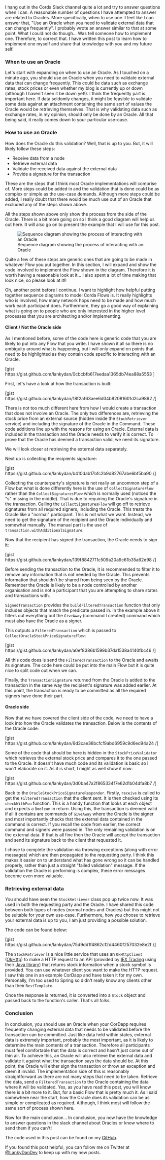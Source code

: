 <!-- wp:paragraph -->
<p>I hang out in the Corda Slack channel quite a lot and try to answer questions when I can. A reasonable number of questions I have attempted to answer are related to Oracles. More specifically, when to use one. I feel like I can answer that, "Use an Oracle when you need to validate external data that can change frequently". I probably wrote an answer similar to that at some point. What I could not do though... Was tell someone how to implement one. Therefore, to correct that. I have written this post to learn how to implement one myself and share that knowledge with you and my future self.</p>
<!-- /wp:paragraph -->

<!-- wp:heading {"level":3} -->
<h3>When to use an Oracle</h3>
<!-- /wp:heading -->

<!-- wp:paragraph -->
<p>Let's start with expanding on when to use an Oracle. As I touched on a minute ago, you should use an Oracle when you need to validate external data that can change frequently. This could be data such as exchange rates, stock prices or even whether my blog is currently up or down (although I haven't seen it be down yet!). I think the frequently part is important here. If data seldomly changes, it might be feasible to validate some data against an attachment containing the same sort of values the Oracle would be retrieving themselves. That is why validating data such as exchange rates, in my opinion, should only be done by an Oracle. All that being said, it really comes down to your particular use-case.</p>
<!-- /wp:paragraph -->

<!-- wp:heading {"level":3} -->
<h3>How to use an Oracle<br></h3>
<!-- /wp:heading -->

<!-- wp:paragraph -->
<p>How does the Oracle do this validation? Well, that is up to you. But, it will likely follow these steps:</p>
<!-- /wp:paragraph -->

<!-- wp:list -->
<ul><li>Receive data from a node</li><li>Retrieve external data</li><li>Validate the received data against the external data</li><li>Provide a signature for the transaction</li></ul>
<!-- /wp:list -->

<!-- wp:paragraph -->
<p>These are the steps that I think most Oracle implementations will comprise of. More steps could be added in and the validation that is done could be as complex or simple as the use-case demands. Although more steps could be added, I really doubt that there would be much use out of an Oracle that excluded any of the steps shown above.</p>
<!-- /wp:paragraph -->

<!-- wp:paragraph -->
<p>All the steps shown above only show the process from the side of the Oracle. There is a bit more going on so I think a good diagram will help us out here. It will also go on to present the example that I will use for this post.</p>
<!-- /wp:paragraph -->

<!-- wp:image {"id":4654} -->
<figure class="wp-block-image"><img src="https://lankydanblog.files.wordpress.com/2018/12/oracle-flow-chart.png?w=702" alt="Sequence diagram showing the process of interacting with an Oracle" class="wp-image-4654"/><figcaption>Sequence diagram showing the process of interacting with an Oracle</figcaption></figure>
<!-- /wp:image -->

<!-- wp:paragraph -->
<p>Quite a few of these steps are generic ones that are going to be made in whatever Flow you put together. In this section, I will expand and show the code involved to implement the Flow shown in the diagram. Therefore it is worth having a reasonable look at it... I also spent a lot of time making that look nice, so please look at it!!</p>
<!-- /wp:paragraph -->

<!-- wp:paragraph -->
<p>Oh, another point before I continue. I want to highlight how helpful putting together sequence diagrams to model Corda Flows is. It really highlights who is involved, how many network hops need to be made and how much work each participant does. Furthermore, they go a good way of explaining what is going on to people who are only interested in the higher level processes that you are architecting and/or implementing.</p>
<!-- /wp:paragraph -->

<!-- wp:heading {"level":4} -->
<h4>Client / Not the Oracle side</h4>
<!-- /wp:heading -->

<!-- wp:paragraph -->
<p>As I mentioned before, some of the code here is generic code that you are likely to put into any Flow that you write. I have shown it all so there is no ambiguity around what is happening, but I will only expand on points that need to be highlighted as they contain code specific to interacting with an Oracle.</p>
<!-- /wp:paragraph -->

<!-- wp:paragraph -->
<p>[gist https://gist.github.com/lankydan/0cbcbfb617eedaa1365db74ea88a5553 ]</p>
<!-- /wp:paragraph -->

<!-- wp:paragraph -->
<p>First, let's have a look at how the transaction is built:</p>
<!-- /wp:paragraph -->

<!-- wp:paragraph -->
<p>[gist https://gist.github.com/lankydan/18f2af63aee6d04b82081601d2ca9892 /]</p>
<!-- /wp:paragraph -->

<!-- wp:paragraph -->
<p>There is not too much different here from how I would create a transaction that does not involve an Oracle. The only two differences are, retrieving the stock price from an external source (hidden inside the <code>StockRetriever</code> service) and including the signature of the Oracle in the Command. These code additions line up with the reasons for using an Oracle. External data is included in the transaction and the Oracle needs to verify it is correct. To prove that the Oracle has deemed a transaction valid, we need its signature.</p>
<!-- /wp:paragraph -->

<!-- wp:paragraph -->
<p>We will look closer at retrieving the external data separately.</p>
<!-- /wp:paragraph -->

<!-- wp:paragraph -->
<p>Next up is collecting the recipients signature:</p>
<!-- /wp:paragraph -->

<!-- wp:paragraph -->
<p>[gist https://gist.github.com/lankydan/b410dab17bfc2b9d82767abe6bf5ba90 /]</p>
<!-- /wp:paragraph -->

<!-- wp:paragraph -->
<p>Collecting the counterparty's signature is not really an uncommon step of a Flow but what is done differently here is the use of <code>CollectSignatureFlow</code> rather than the <code>CollectSignaturesFlow</code> which is normally used (noticed the "s" missing in the middle). That is due to requiring the Oracle's signature in the transaction. Calling the <code>CollectSignaturesFlow</code> will go off to retrieve signatures from all required signers, including the Oracle. This treats the Oracle like a "normal" participant. This is not what we want. Instead, we need to get the signature of the recipient and the Oracle individually and somewhat manually. The manual part is the use of <code>transaction.withAdditionalSignature</code>.</p>
<!-- /wp:paragraph -->

<!-- wp:paragraph -->
<p>Now that the recipient has signed the transaction, the Oracle needs to sign it:</p>
<!-- /wp:paragraph -->

<!-- wp:paragraph -->
<p>[gist https://gist.github.com/lankydan/139f8842711c509a20a9c61b35a62e98 /]</p>
<!-- /wp:paragraph -->

<!-- wp:paragraph -->
<p>Before sending the transaction to the Oracle, it is recommended to filter it to remove any information that is not needed by the Oracle. This prevents information that shouldn't be shared from being seen by the Oracle. Remember the Oracle is likely to be a node controlled by another organisation and is not a participant that you are attempting to share states and transactions with.</p>
<!-- /wp:paragraph -->

<!-- wp:paragraph -->
<p><code>SignedTransaction</code> provides the <code>buildFilteredTransaction</code> function that only includes objects that match the predicate passed in. In the example above it filters out everything but the <code>GiveAway</code> (command I created) command which must also have the Oracle as a signer.</p>
<!-- /wp:paragraph -->

<!-- wp:paragraph -->
<p>This outputs a <code>FilteredTransaction</code> which is passed to <code>CollectOracleStockPriceSignatureFlow</code>:</p>
<!-- /wp:paragraph -->

<!-- wp:paragraph -->
<p>[gist https://gist.github.com/lankydan/a0ef8386b1599b37da1538a4140fbc46 /]</p>
<!-- /wp:paragraph -->

<!-- wp:paragraph -->
<p>All this code does is send the <code>FilteredTransaction</code> to the Oracle and awaits its signature. The code here could be put into the main Flow but it is quite nice to split code out when we can.</p>
<!-- /wp:paragraph -->

<!-- wp:paragraph -->
<p>Finally, the <code>TransactionSignature</code> returned from the Oracle is added to the transaction in the same way the recipient's signature was added earlier. At this point, the transaction is ready to be committed as all the required signers have done their part.</p>
<!-- /wp:paragraph -->

<!-- wp:heading {"level":4} -->
<h4>Oracle side</h4>
<!-- /wp:heading -->

<!-- wp:paragraph -->
<p>Now that we have covered the client side of the code, we need to have a look into how the Oracle validates the transaction. Below is the contents of the Oracle code:</p>
<!-- /wp:paragraph -->

<!-- wp:paragraph -->
<p>[gist https://gist.github.com/lankydan/6d3cae38bcfcf9abd6959c9d6ed94a24 /]</p>
<!-- /wp:paragraph -->

<!-- wp:paragraph -->
<p>Some of the code that should be here is hidden in the <code>StockPriceValidator</code> which retrieves the external stock price and compares it to the one passed to the Oracle. It doesn't have much code and its validation is basic so I won't elaborate on it. As it is short, I might as well show it now:</p>
<!-- /wp:paragraph -->

<!-- wp:paragraph -->
<p>[gist https://gist.github.com/lankydan/3d0ba47a2f865334f7e62d1b04dfa8b7 /]</p>
<!-- /wp:paragraph -->

<!-- wp:paragraph -->
<p>Back to the <code>OracleStockPriceSignatureResponder</code>. Firstly, <code>receive</code> is called to get the <code>FilteredTransaction</code> that the client sent. It is then checked using its <code>checkWithFun</code> function. This is a handy function that looks at each object and expects a <code>Boolean</code> in return. Using this, the transaction is deemed valid if all it contains are commands of <code>GiveAway</code> where the Oracle is the signer and most importantly checks that the external data contained in the command is correct. If you recall the code from earlier, the correct command and signers were passed in. The only remaining validation is on the external data. If that is all fine then the Oracle will accept the transaction and send its signature back to the client that requested it.</p>
<!-- /wp:paragraph -->

<!-- wp:paragraph -->
<p>I chose to complete the validation via throwing exceptions (along with error messages) which are then propagated to the requesting party. I think this makes it easier on to understand what has gone wrong so it can be handled properly, rather than just a straight "failed validation" message. If the validation the Oracle is performing is complex, these error messages become even more valuable.</p>
<!-- /wp:paragraph -->

<!-- wp:heading {"level":3} -->
<h3>Retrieving external data</h3>
<!-- /wp:heading -->

<!-- wp:paragraph -->
<p>You should have seen the <code>StockRetriever</code> class pop up twice now. It was used in both the requesting party and the Oracle. I have shared this code between both types of nodes (normal nodes and Oracles) but this might not be suitable for your own use-case. Furthermore, how you choose to retrieve your external data is up to you, I am just providing a possible solution.</p>
<!-- /wp:paragraph -->

<!-- wp:paragraph -->
<p>The code can be found below:</p>
<!-- /wp:paragraph -->

<!-- wp:paragraph -->
<p>[gist https://gist.github.com/lankydan/75d9dd1f4862c12d4460f257032e8e2f /]</p>
<!-- /wp:paragraph -->

<!-- wp:paragraph -->
<p>The <code>StockRetriever</code> is a nice little service that uses an <code>OkHttpClient</code> (<a rel="noreferrer noopener" aria-label="OkHttp (opens in a new tab)" href="https://github.com/square/okhttp" target="_blank">OkHttp</a>) to make a HTTP request to an API (provided by <a rel="noreferrer noopener" aria-label="IEX Trading (opens in a new tab)" href="https://iextrading.com/developer/docs/" target="_blank">IEX Trading</a> using their <a rel="noreferrer noopener" aria-label="Java library (opens in a new tab)" href="https://github.com/WojciechZankowski/iextrading4j" target="_blank">Java library</a>) that returns stock information when a stock symbol is provided. You can use whatever client you want to make the HTTP request. I saw this one in an example CorDapp and have taken it for my own. Personally, I'm too used to Spring so didn't really know any clients other than their <code>RestTemplate</code>.</p>
<!-- /wp:paragraph -->

<!-- wp:paragraph -->
<p>Once the response is returned, it is converted into a <code>Stock</code> object and passed back to the function's caller. That's all folks.</p>
<!-- /wp:paragraph -->

<!-- wp:heading {"level":3} -->
<h3>Conclusion</h3>
<!-- /wp:heading -->

<!-- wp:paragraph -->
<p>In conclusion, you should use an Oracle when your CorDapp requires frequently changing external data that needs to be validated before the transaction can be committed. Just like data held within states, external data is extremely important, probably the most important, as it is likely to determine the main contents of a transaction. Therefore all participants must feel comfortable that the data is correct and hasn't just come out of thin air. To achieve this, an Oracle will also retrieve the external data and validate it against what the transaction says the data should be. At this point, the Oracle will either sign the transaction or throw an exception and deem it invalid. The implementation side of this is reasonably straightforward as there are not many steps that need to be taken. Retrieve the data, send a <code>FilteredTransaction</code> to the Oracle containing the data where it will be validated. Yes, as you have read this post, you will know there is a bit more to it. But, for a basic Flow that is pretty much it. As I said somewhere near the start, how the Oracle does its validation can be as simple or complicated as required. Although, I think most will follow the same sort of process shown here.</p>
<!-- /wp:paragraph -->

<!-- wp:paragraph -->
<p>Now for the main conclusion... In conclusion, you now have the knowledge to answer questions in the slack channel about Oracles or know where to send them if you can't!</p>
<!-- /wp:paragraph -->

<!-- wp:paragraph -->
<p>The code used in this post can be found on my <a rel="noreferrer noopener" aria-label="GitHub (opens in a new tab)" href="https://github.com/lankydan/corda-oracle" target="_blank">GitHub</a>.</p>
<!-- /wp:paragraph -->

<!-- wp:paragraph -->
<p>If you found this post helpful, you can follow me on Twitter at <a href="https://twitter.com/LankyDanDev" target="_blank" rel="noreferrer noopener" aria-label="@LankyDanDev (opens in a new tab)">@LankyDanDev</a> to keep up with my new posts.</p>
<!-- /wp:paragraph -->